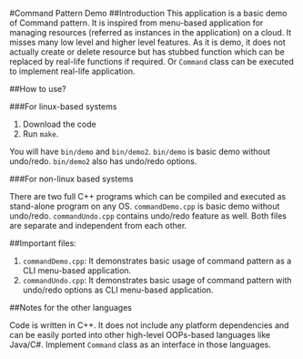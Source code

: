 #Command Pattern Demo
##Introduction
This application is a basic demo of Command pattern. It is inspired from menu-based application for managing resources (referred as instances in the application) on a cloud. It misses many low level and higher level features. As it is demo, it does not actually create or delete resource but has stubbed function which can be replaced by real-life functions if required. Or `Command` class can be executed to implement real-life application.

##How to use?

###For linux-based systems

1. Download the code
2. Run `make`.

You will have `bin/demo` and `bin/demo2`. `bin/demo` is basic demo without undo/redo. `bin/demo2` also has undo/redo options.

###For non-linux based systems

There are two full C++ programs which can be compiled and executed as stand-alone program on any OS. `commandDemo.cpp` is basic demo without undo/redo. `commandUndo.cpp` contains undo/redo feature as well. Both files are separate and independent from each other.

##Important files:

1. `commandDemo.cpp`: It demonstrates basic usage of command pattern as a CLI menu-based application.
2. `commandUndo.cpp`: It demonstrates basic usage of command pattern with undo/redo options as CLI menu-based application.

##Notes for the other languages

Code is written in C++. It does not include any platform dependencies and can be easily ported into other high-level OOPs-based languages like Java/C#. Implement `Command` class as an interface in those languages.
